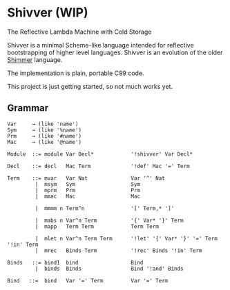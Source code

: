 
# Shivver (WIP)

The Reflective Lambda Machine with Cold Storage

Shivver is a minimal Scheme-like language intended for reflective bootstrapping
of higher level languages. Shivver is an evolution of the older
[Shimmer](https://github.com/discus-lang/shimmer) language.

The implementation is plain, portable C99 code.

This project is just getting started, so not much works yet.


## Grammar

```
Var     → (like 'name')
Sym     → (like '%name')
Prm     → (like '#name')
Mac     → (like '@name')

Module  ::= module Var Decl*            '!shivver' Var Decl*

Decl    ::= decl   Mac Term             '!def' Mac '=' Term

Term    ::= mvar   Var Nat              Var '^' Nat
         |  msym   Sym                  Sym
         |  mprm   Prm                  Prm
         |  mmac   Mac                  Mac

         |  mmmm n Term^n               '[' Term,* ']'

         |  mabs n Var^n Term           '{' Var* '}' Term
         |  mapp   Term Term            Term Term

         |  mlet n Var^n Term Term      '!let' '{' Var* '}' '=' Term '!in' Term
         |  mrec   Binds Term           '!rec' Binds '!in' Term

Binds   ::= bind1  bind                 Bind
         |  binds  Binds                Bind '!and' Binds

Bind   ::=  bind   Var '=' Term         Var '=' Term
```




